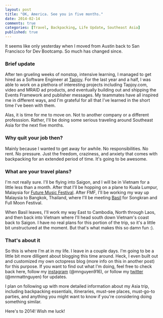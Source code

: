```yaml
---
layout: post
title: "OK, America. See you in five months."
date: 2014-02-14
comments: true
categories: [Travel, Backpacking, Life Update, Southeast Asia]
published: true
---
```


It seems like only yesterday when I moved from Austin back to San Francisco for Dev Bootcamp. So much has changed since.

<!-- more -->

### Brief update

After ten grueling weeks of nonstop, intensive learning, I managed to get hired as a Software Engineer at [Tapjoy](http://www.tapjoy.com). For the last year and a half, I was able to work on a plethora of interesting projects including Tapjoy.com, video and MRAID ad products, and eventually building out and shipping the Events Framework and publisher messages. My teammates have all inspired me in different ways, and I'm grateful for all that I've learned in the short time I've been with them.

Alas, it is time for me to move on. Not to another company or a different professsion. Rather, I'll be doing some serious traveling around Southeast Asia for the next five months.

### Why quit your job then?

Mainly because I wanted to get away for awhile. No responsibilities. No rent. No pressure. Just the freedom, craziness, and anxiety that comes with backpacking for an extended period of time. It's going to be awesome.

### What are your travel plans?

I'm not really sure. I'll be flying into Saigon, and I will be in Vietnam for a little less than a month. After that I'll be hopping on a plane to Kuala Lumpur, Malaysia for [Future Music Festival](http://www.futuremusicfestival.asia/2014/). After FMF, I'll be working my way up Malaysia to Bangkok, Thailand, where I'll be meeting [Basil](http://www.bsiddiqui.com) for Songkran and Full Moon Festival.

When Basil leaves, I'll work my way East to Cambodia, North through Laos, and then back into Vietnam where I'll head south down Vietnam's coast back to Saigon. I have no real plans for this portion of the trip, so it's a little bit unstructured at the moment. But that's what makes this so damn fun :).

### That's about it

So this is where I'm at in my life. I leave in a couple days. I'm going to be a little bit more dilligent about blogging this time around. Heck, I even built out and customized my own octopress blog (more info on this in another post) for this purpose. If you want to find out what I'm doing, feel free to check back here, follow my [instagram](http://instagram.com/mnguyen916) (@mnguyen916), or follow my [twitter](https://twitter.com/MrMattNguyen) (@mrmattnguyen) for updates.

I plan on following up with more detailed information about my Asia trip, including backpacking essentials, itineraries, must-see places, must-go-to parties, and anything you might want to know if you're considering doing something similar.

Here's to 2014! Wish me luck!

